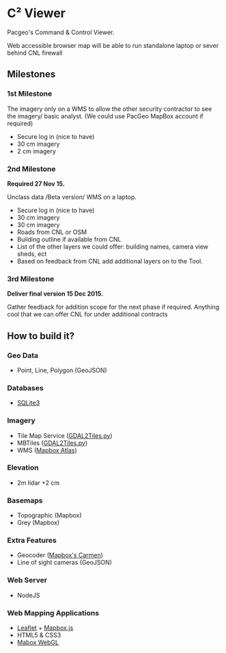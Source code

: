 C&#178; Viewer
=============

Pacgeo's Command &amp; Control Viewer.

Web accessible browser map will be able to run standalone laptop or sever behind CNL firewall


## Milestones

### 1st Milestone

The imagery only on a WMS to allow the other security contractor to see the imagery/ basic analyst. (We could use PacGeo MapBox account if required)

- Secure log in (nice to have)
- 30 cm imagery
- 2 cm imagery

### 2nd Milestone

**Required 27 Nov 15.**

Unclass data /Beta version/ WMS on a laptop.

- Secure log in (nice to have)
- 30 cm imagery
- 30 cm imagery
- Roads from CNL or OSM
- Building outline if available from CNL
- List of the other layers we could offer: building names, camera view sheds, ect
- Based on feedback from CNL add additional layers on to the Tool.

 
### 3rd Milestone

**Deliver final version 15 Dec 2015.**

Gather feedback for addition scope for the next phase if required. Anything cool that we can offer CNL for under additional contracts


## How to build it?

### Geo Data

- Point, Line, Polygon (GeoJSON)

### Databases

- [SQLite3](https://github.com/mapbox/node-sqlite3)

### Imagery

- Tile Map Service ([GDAL2Tiles.py](https://hub.docker.com/r/geodata/gdal/))
- MBTiles ([GDAL2Tiles.py](https://github.com/developmentseed/gdal2mb))
- WMS ([Mapbox Atlas](mapbox.com/atlas))
 
### Elevation

- 2m lidar +2 cm

### Basemaps

- Topographic (Mapbox)
- Grey (Mapbox)

### Extra Features

- Geocoder ([Mapbox's Carmen](https://github.com/mapbox/carmen))
- Line of sight cameras (GeoJSON)

### Web Server

- NodeJS

### Web Mapping Applications

- [Leaflet](http://leafletjs.com/) + [Mapbox.js](https://github.com/mapbox/mapbox.js)
- HTML5 & CSS3
- [Mabox WebGL](https://github.com/mapbox/mapbox-gl-js)
